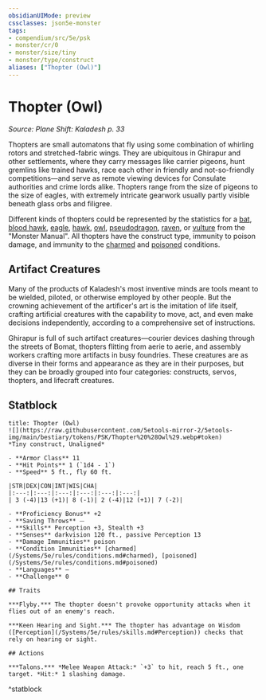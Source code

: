 ```yaml
---
obsidianUIMode: preview
cssclasses: json5e-monster
tags:
- compendium/src/5e/psk
- monster/cr/0
- monster/size/tiny
- monster/type/construct
aliases: ["Thopter (Owl)"]
---
```

# Thopter (Owl)
*Source: Plane Shift: Kaladesh p. 33*  

Thopters are small automatons that fly using some combination of whirling rotors and stretched-fabric wings. They are ubiquitous in Ghirapur and other settlements, where they carry messages like carrier pigeons, hunt gremlins like trained hawks, race each other in friendly and not-so-friendly competitions—and serve as remote viewing devices for Consulate authorities and crime lords alike. Thopters range from the size of pigeons to the size of eagles, with extremely intricate gearwork usually partly visible beneath glass orbs and filigree.

Different kinds of thopters could be represented by the statistics for a [bat](/Systems/5e/bestiary/beast/bat.md), [blood hawk](/Systems/5e/bestiary/beast/blood-hawk.md), [eagle](/Systems/5e/bestiary/beast/eagle.md), [hawk](/Systems/5e/bestiary/beast/hawk.md), [owl](/Systems/5e/bestiary/beast/owl.md), [pseudodragon](/Systems/5e/bestiary/dragon/pseudodragon.md), [raven](/Systems/5e/bestiary/beast/raven.md), or [vulture](/Systems/5e/bestiary/beast/vulture.md) from the "Monster Manual". All thopters have the construct type, immunity to poison damage, and immunity to the [charmed](/Systems/5e/rules/conditions.md#charmed) and [poisoned](/Systems/5e/rules/conditions.md#poisoned) conditions.

## Artifact Creatures

Many of the products of Kaladesh's most inventive minds are tools meant to be wielded, piloted, or otherwise employed by other people. But the crowning achievement of the artificer's art is the imitation of life itself, crafting artificial creatures with the capability to move, act, and even make decisions independently, according to a comprehensive set of instructions.

Ghirapur is full of such artifact creatures—courier devices dashing through the streets of Bomat, thopters flitting from aerie to aerie, and assembly workers crafting more artifacts in busy foundries. These creatures are as diverse in their forms and appearance as they are in their purposes, but they can be broadly grouped into four categories: constructs, servos, thopters, and lifecraft creatures.

## Statblock

```ad-statblock
title: Thopter (Owl)
![](https://raw.githubusercontent.com/5etools-mirror-2/5etools-img/main/bestiary/tokens/PSK/Thopter%20%28Owl%29.webp#token)
*Tiny construct, Unaligned*

- **Armor Class** 11
- **Hit Points** 1 (`1d4 - 1`)
- **Speed** 5 ft., fly 60 ft.

|STR|DEX|CON|INT|WIS|CHA|
|:---:|:---:|:---:|:---:|:---:|:---:|
| 3 (-4)|13 (+1)| 8 (-1)| 2 (-4)|12 (+1)| 7 (-2)|

- **Proficiency Bonus** +2
- **Saving Throws** ⏤
- **Skills** Perception +3, Stealth +3
- **Senses** darkvision 120 ft., passive Perception 13
- **Damage Immunities** poison
- **Condition Immunities** [charmed](/Systems/5e/rules/conditions.md#charmed), [poisoned](/Systems/5e/rules/conditions.md#poisoned)
- **Languages** —
- **Challenge** 0

## Traits

***Flyby.*** The thopter doesn't provoke opportunity attacks when it flies out of an enemy's reach.

***Keen Hearing and Sight.*** The thopter has advantage on Wisdom ([Perception](/Systems/5e/rules/skills.md#Perception)) checks that rely on hearing or sight.

## Actions

***Talons.*** *Melee Weapon Attack:* `+3` to hit, reach 5 ft., one target. *Hit:* 1 slashing damage.
```
^statblock
